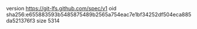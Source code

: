 version https://git-lfs.github.com/spec/v1
oid sha256:e655883593b5485875489b2565a754eac7e1bf34252df504eca885da521376f3
size 5314
